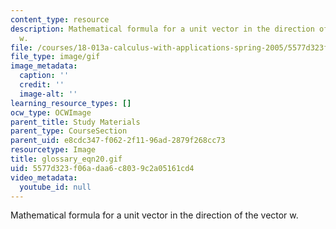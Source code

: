 ```yaml
---
content_type: resource
description: Mathematical formula for a unit vector in the direction of the vector
  w.
file: /courses/18-013a-calculus-with-applications-spring-2005/5577d323f06adaa6c8039c2a05161cd4_glossary_eqn20.gif
file_type: image/gif
image_metadata:
  caption: ''
  credit: ''
  image-alt: ''
learning_resource_types: []
ocw_type: OCWImage
parent_title: Study Materials
parent_type: CourseSection
parent_uid: e8cdc347-f062-2f11-96ad-2879f268cc73
resourcetype: Image
title: glossary_eqn20.gif
uid: 5577d323-f06a-daa6-c803-9c2a05161cd4
video_metadata:
  youtube_id: null
---
```

Mathematical formula for a unit vector in the direction of the vector w.

